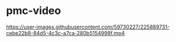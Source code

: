 # pmc-video

https://user-images.githubusercontent.com/59730227/225889731-cebe22b8-84d5-4c3c-a7ca-280b5154998f.mp4

